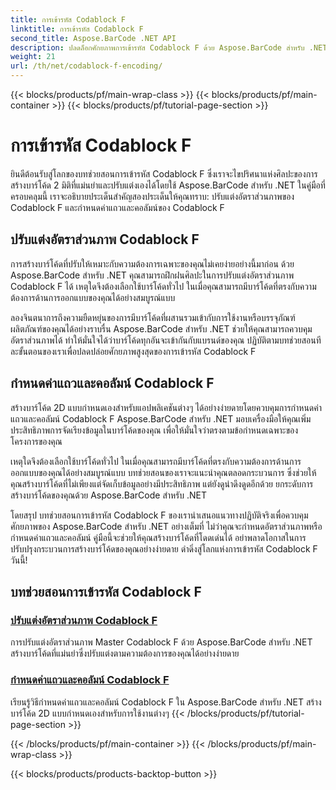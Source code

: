 ```yaml
---
title: การเข้ารหัส Codablock F
linktitle: การเข้ารหัส Codablock F
second_title: Aspose.BarCode .NET API
description: ปลดล็อกศักยภาพการเข้ารหัส Codablock F ด้วย Aspose.BarCode สำหรับ .NET ปรับแต่งอัตราส่วนภาพ กำหนดค่าแถวและคอลัมน์สำหรับบาร์โค้ด 2D ที่แม่นยำ
weight: 21
url: /th/net/codablock-f-encoding/
---
```


{{< blocks/products/pf/main-wrap-class >}}
{{< blocks/products/pf/main-container >}}
{{< blocks/products/pf/tutorial-page-section >}}

# การเข้ารหัส Codablock F


ยินดีต้อนรับสู่โลกของบทช่วยสอนการเข้ารหัส Codablock F ซึ่งเราจะไขปริศนาแห่งศิลปะของการสร้างบาร์โค้ด 2 มิติที่แม่นยำและปรับแต่งเองได้โดยใช้ Aspose.BarCode สำหรับ .NET ในคู่มือที่ครอบคลุมนี้ เราจะอธิบายประเด็นสำคัญสองประเด็นให้คุณทราบ: ปรับแต่งอัตราส่วนภาพของ Codablock F และกำหนดค่าแถวและคอลัมน์ของ Codablock F

## ปรับแต่งอัตราส่วนภาพ Codablock F

การสร้างบาร์โค้ดที่ปรับให้เหมาะกับความต้องการเฉพาะของคุณไม่เคยง่ายอย่างนี้มาก่อน ด้วย Aspose.BarCode สำหรับ .NET คุณสามารถฝึกฝนศิลปะในการปรับแต่งอัตราส่วนภาพ Codablock F ได้ เหตุใดจึงต้องเลือกใช้บาร์โค้ดทั่วไป ในเมื่อคุณสามารถมีบาร์โค้ดที่ตรงกับความต้องการด้านการออกแบบของคุณได้อย่างสมบูรณ์แบบ

ลองจินตนาการถึงความยืดหยุ่นของการมีบาร์โค้ดที่ผสานรวมเข้ากับการใช้งานหรือบรรจุภัณฑ์ผลิตภัณฑ์ของคุณได้อย่างราบรื่น Aspose.BarCode สำหรับ .NET ช่วยให้คุณสามารถควบคุมอัตราส่วนภาพได้ ทำให้มั่นใจได้ว่าบาร์โค้ดทุกอันจะเข้ากันกับแบรนด์ของคุณ ปฏิบัติตามบทช่วยสอนทีละขั้นตอนของเราเพื่อปลดปล่อยศักยภาพสูงสุดของการเข้ารหัส Codablock F

## กำหนดค่าแถวและคอลัมน์ Codablock F

สร้างบาร์โค้ด 2D แบบกำหนดเองสำหรับแอปพลิเคชันต่างๆ ได้อย่างง่ายดายโดยควบคุมการกำหนดค่าแถวและคอลัมน์ Codablock F Aspose.BarCode สำหรับ .NET มอบเครื่องมือให้คุณเพิ่มประสิทธิภาพการจัดเรียงข้อมูลในบาร์โค้ดของคุณ เพื่อให้มั่นใจว่าตรงตามข้อกำหนดเฉพาะของโครงการของคุณ

เหตุใดจึงต้องเลือกใช้บาร์โค้ดทั่วไป ในเมื่อคุณสามารถมีบาร์โค้ดที่ตรงกับความต้องการด้านการออกแบบของคุณได้อย่างสมบูรณ์แบบ บทช่วยสอนของเราจะแนะนำคุณตลอดกระบวนการ ซึ่งช่วยให้คุณสร้างบาร์โค้ดที่ไม่เพียงแต่จัดเก็บข้อมูลอย่างมีประสิทธิภาพ แต่ยังดูน่าดึงดูดอีกด้วย ยกระดับการสร้างบาร์โค้ดของคุณด้วย Aspose.BarCode สำหรับ .NET

โดยสรุป บทช่วยสอนการเข้ารหัส Codablock F ของเรานำเสนอแนวทางปฏิบัติจริงเพื่อควบคุมศักยภาพของ Aspose.BarCode สำหรับ .NET อย่างเต็มที่ ไม่ว่าคุณจะกำหนดอัตราส่วนภาพหรือกำหนดค่าแถวและคอลัมน์ คู่มือนี้จะช่วยให้คุณสร้างบาร์โค้ดที่โดดเด่นได้ อย่าพลาดโอกาสในการปรับปรุงกระบวนการสร้างบาร์โค้ดของคุณอย่างง่ายดาย ดำดิ่งสู่โลกแห่งการเข้ารหัส Codablock F วันนี้!
## บทช่วยสอนการเข้ารหัส Codablock F
### [ปรับแต่งอัตราส่วนภาพ Codablock F](./codablock-f-aspect-ratio-customization/)
การปรับแต่งอัตราส่วนภาพ Master Codablock F ด้วย Aspose.BarCode สำหรับ .NET สร้างบาร์โค้ดที่แม่นยำซึ่งปรับแต่งตามความต้องการของคุณได้อย่างง่ายดาย
### [กำหนดค่าแถวและคอลัมน์ Codablock F](./codablock-f-row-column-configuration/)
เรียนรู้วิธีกำหนดค่าแถวและคอลัมน์ Codablock F ใน Aspose.BarCode สำหรับ .NET สร้างบาร์โค้ด 2D แบบกำหนดเองสำหรับการใช้งานต่างๆ
{{< /blocks/products/pf/tutorial-page-section >}}

{{< /blocks/products/pf/main-container >}}
{{< /blocks/products/pf/main-wrap-class >}}

{{< blocks/products/products-backtop-button >}}
